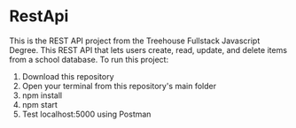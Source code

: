 # RestApi

This is the REST API project from the Treehouse Fullstack Javascript Degree. This REST API that lets users create, read, update, and delete items from a school database. To run this project: 
1. Download this repository
2. Open your terminal from this repository's main folder 
3. npm install 
4. npm start
5. Test localhost:5000 using Postman
